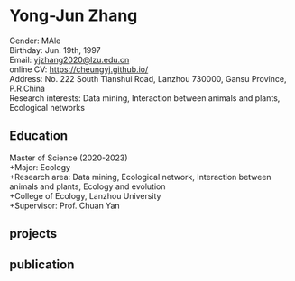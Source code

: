 # Yong-Jun Zhang
Gender: MAle    
Birthday: Jun. 19th, 1997    
Email: yjzhang2020@lzu.edu.cn   
online CV: https://cheungyj.github.io/   
Address: No. 222 South Tianshui Road, Lanzhou 730000, Gansu Province, P.R.China   
Research interests: Data mining, Interaction between animals and plants, Ecological networks   
## Education
Master of Science (2020-2023)   
  +Major: Ecology   
  +Research area: Data mining, Ecological network, Interaction between animals and plants, Ecology and evolution   
  +College of Ecology, Lanzhou University   
  +Supervisor: Prof. Chuan Yan   

## projects

## publication
